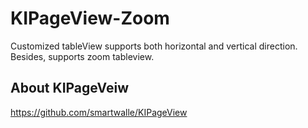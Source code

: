 # KIPageView-Zoom
Customized tableView supports  both horizontal and vertical direction. Besides, supports zoom tableview.

## About KIPageVeiw
https://github.com/smartwalle/KIPageView
